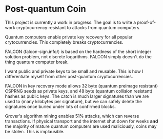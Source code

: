 #  Post-quantum Coin
This project is currently a work in progress.
The goal is to write a proof-of-work cryptocurrency resistant to attacks from quantum computers.

Quantum computers enable private key recovery for all popular crytocurrencies. This completely breaks cryptocurrencies.

FALCON (falcon-sign.info/) is based on the hardness of the short integer solution problem, not discrete logarithms.
FALCON simply doesn't do the thing quantum computer break.

I want public and private keys to be small and reusable. This is how I differentiate myself from other post-quantum cryptocurrencies.

FALCON in key recovery mode allows 32 byte (quantum preimage resistant) CSPRNG seeds as private keys, and 48 byte (quantum collision resistant) hashes as public keys. The catch is much larger signatures than we are used to (many kilobytes per signature), but we can safely delete the signatures once buried under lots of confirmed blocks.

Grover's algorithm mining enables 51% attacks, which can reverse transactions.
If physical transport and the internet shut down for weeks **and** the majority of mature quantum computers are used maliciously, coins may be stolen. This is implausible.
